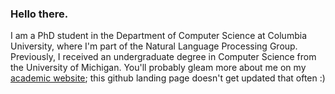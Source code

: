 ### Hello there.

I am a PhD student in the Department of Computer Science at Columbia University, where I'm part of the Natural Language Processing Group. Previously, I received an undergraduate degree in Computer Science from the University of Michigan. You'll probably gleam more about me on my [academic website](https://skywang.me "Personal Website"); this github landing page doesn't get updated that often :)



<!--
**skywang329/skywang329** is a ✨ _special_ ✨ repository because its `README.md` (this file) appears on your GitHub profile.

Here are some ideas to get you started:

- 🔭 I’m currently working on ...
- 🌱 I’m currently learning ...
- 👯 I’m looking to collaborate on ...
- 🤔 I’m looking for help with ...
- 💬 Ask me about ...
- 📫 How to reach me: ...
- 😄 Pronouns: ...
- ⚡ Fun fact: ...
-->
